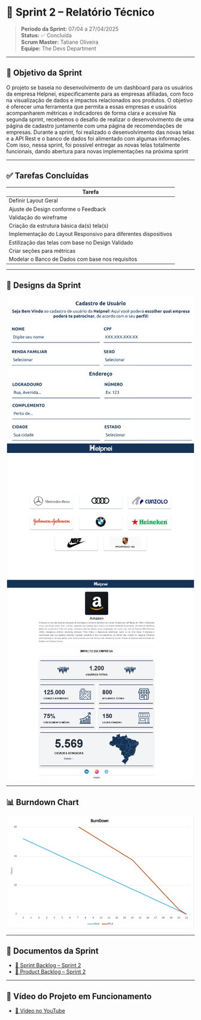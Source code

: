 # 📌 Sprint 2 – Relatório Técnico

> **Período da Sprint:** 07/04 a 27/04/2025  
> **Status:** ✅ Concluída  
> **Scrum Master:** Tatiane Oliveira  
> **Equipe:** The Devs Department

---

## 🎯 Objetivo da Sprint

O projeto se baseia no desenvolvimento de um dashboard para os usuários da empresa Helpnei, especificamente para as empresas afiliadas, com foco na visualização de dados e impactos relacionados aos produtos. O objetivo é oferecer uma ferramenta que permita a essas empresas e usuários acompanharem métricas e indicadores de forma clara e acessíve
Na segunda sprint, recebemos o desafio de realizar o desenvolvimento de uma página de cadastro juntamente com uma página de recomendações de empresas. Durante a sprint, foi realizado o desenvolvimento das novas telas e a API Rest e o banco de dados foi alimentado com algumas informações.
Com isso, nessa sprint, foi possível entregar as novas telas totalmente funcionais, dando abertura para novas implementações na próxima sprint

---

## ✅ Tarefas Concluídas

| Tarefa |
| --- |
| Definir Layout Geral |
| Ajuste de Design conforme o Feedback |
| Validação do wireframe |
| Criação da estrutura básica da(s) tela(s) |
| Implementação do Layout Responsivo para diferentes dispositivos |
| Estilização das telas com base no Design Validado |
| Criar seções para métricas |
| Modelar o Banco de Dados com base nos requisitos |

---

## 🎨 Designs da Sprint

<div align="center">
  <img src="./MockupC-S2.png" alt="Mockup da Página de Cadastro" width="500px">
</div>

<div align="center">
  <img src="./MockupSE-S2.png" alt="Mockup da Página de Empresas" width="500px">
</div>

<div align="center">
  <img src="./MockupD-S2.png" alt="Mockup da Página de Empresas" width="500px">
</div>

---

## 📊 Burndown Chart

<div align="center">
  <img src="BurndownS2.png" alt="Burndown da Sprint 2" width="500px">
</div>

---

## 📎 Documentos da Sprint

- [📄 Sprint Backlog – Sprint 2](./SprintBacklogS2.pdf)  
- [📄 Product Backlog – Sprint 2](./S2-ProductBacklog.pdf)

---

## 🎥 Vídeo do Projeto em Funcionamento

- [🔗 Vídeo no YouTube](https://youtu.be/bwsLHyKiF4Y)
